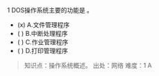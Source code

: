 1
DOS操作系统主要的功能是 。
- (x) A.文件管理程序 
- ( ) B.中断处理程序 
- ( ) C.作业管理程序 
- ( ) D.打印管理程序

> 知识点：操作系统概述。
> 出处：网络
> 难度：1
> A
